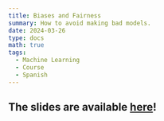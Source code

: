 ```yaml
---
title: Biases and Fairness
summary: How to avoid making bad models.
date: 2024-03-26
type: docs
math: true
tags:
  - Machine Learning
  - Course
  - Spanish
---
```


## The slides are available [here](DM_Biases.pdf)!